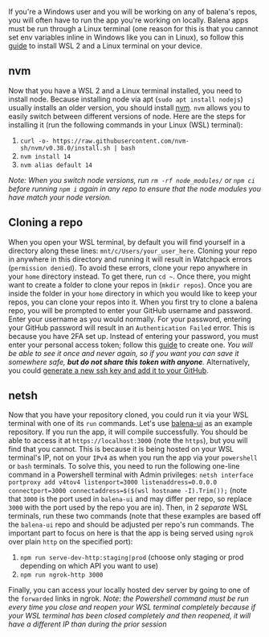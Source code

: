 If you're a Windows user and you will be working on any of balena's repos, you will often have to run the app you're working on locally. Balena apps must be run through a Linux terminal (one reason for this is that you cannot set env variables inline in Windows like you can in Linux), so follow this [guide](https://docs.microsoft.com/en-us/windows/wsl/install-win10) to install WSL 2 and a Linux terminal on your device.

## nvm
Now that you have a WSL 2 and a Linux terminal installed, you need to install node. Because installing node via apt (`sudo apt install nodejs`) usually installs an older version, you should install [nvm](https://github.com/nvm-sh/nvm). `nvm` allows you to easily switch between different versions of node. Here are the steps for installing it (run the following commands in your Linux (WSL) terminal):
1. `curl -o- https://raw.githubusercontent.com/nvm-sh/nvm/v0.38.0/install.sh | bash`
2. `nvm install 14`
3. `nvm alias default 14`

*Note: When you switch node versions, run `rm -rf node_modules/` or `npm ci` before running `npm i` again in any repo to ensure that the node modules you have match your node version.*

## Cloning a repo
When you open your WSL terminal, by default you will find yourself in a directory along these lines: `mnt/c/Users/your_user_here`. Cloning your repo in anywhere in this directory and running it will result in Watchpack errors (`permission denied`). To avoid these errors, clone your repo anywhere in your `home` directory instead. To get there, run `cd ~`. Once there, you might want to create a folder to clone your repos in (`mkdir repos`). Once you are inside the folder in your `home` directory in which you would like to keep your repos, you can clone your repos into it. When you first try to clone a balena repo, you will be prompted to enter your GitHub username and password. Enter your username as you would normally. For your password, entering your GitHub password will result in an `Authentication Failed` error. This is because you have 2FA set up. Instead of entering your password, you must enter your personal access token; follow this [guide](https://webkul.com/blog/github-push-with-two-factor-authentication/) to create one. *You will be able to see it once and never again, so if you want you can save it somewhere safe, **but do not share this token with anyone**.* Alternatively, you could [generate a new ssh key and add it to your GitHub](https://docs.github.com/en/github/authenticating-to-github/connecting-to-github-with-ssh/generating-a-new-ssh-key-and-adding-it-to-the-ssh-agent).

## netsh
Now that you have your repository cloned, you could run it via your WSL terminal with one of its `run` commands. Let's use [balena-ui](https://github.com/balena-io/balena-ui) as an example repository. If you run the app, it will compile successfully. You should be able to access it at `https://localhost:3000` (note the `https`), but you will find that you cannot. This is because it is being hosted on your WSL terminal's IP, not on your `IPv4` as when you run the app via your `powershell` or `bash` terminals. To solve this, you need to run the following one-line command in a Powershell terminal with Admin privileges: `netsh interface portproxy add v4tov4 listenport=3000 listenaddress=0.0.0.0 connectport=3000 connectaddress=$($(wsl hostname -I).Trim());` (note that `3000` is the port used in `balena-ui` and may differ per repo, so replace `3000` with the port used by the repo you are in). Then, in 2 *separate* WSL terminals, run these two commands (note that these examples are based off the `balena-ui` repo and should be adjusted per repo's run commands. The important part to focus on here is that the app is being served using `ngrok` over plain `http` on the specified port):
1. `npm run serve-dev-http:staging|prod` (choose only staging or prod depending on which API you want to use)
2. `npm run ngrok-http 3000`

Finally, you can access your locally hosted dev server by going to one of the `forwarded` links in ngrok.
*Note: the Powershell command must be run every time you close and reopen your WSL terminal completely because if your WSL terminal has been closed completely and then reopened, it will have a different IP than during the prior session*